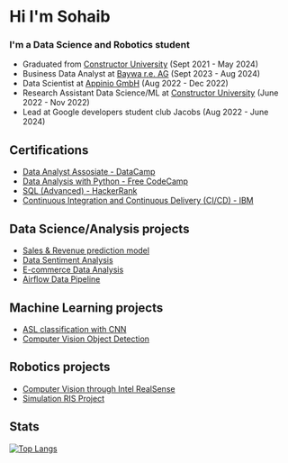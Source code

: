 # Hi I'm Sohaib
### I'm a Data Science and Robotics student

* Graduated from [Constructor University](https://constructor.university/) (Sept 2021 - May 2024)
* Business Data Analyst at [Baywa r.e. AG](https://www.baywa-re.de/en/) (Sept 2023 - Aug 2024)
* Data Scientist at [Appinio GmbH](https://www.appinio.com/en/) (Aug 2022 - Dec 2022)
* Research Assistant Data Science/ML at [Constructor University](https://constructor.university/) (June 2022 - Nov 2022)
* Lead at Google developers student club Jacobs (Aug 2022 - June 2024)

## Certifications
- [Data Analyst Assosiate - DataCamp](https://www.datacamp.com/certificate/DAA0010931796099)
- [Data Analysis with Python - Free CodeCamp](https://www.freecodecamp.org/certification/SB_13/data-analysis-with-python-v7)
- [SQL (Advanced) - HackerRank](https://www.hackerrank.com/certificates/iframe/375b62724cc4)
- [Continuous Integration and Continuous Delivery (CI/CD) - IBM](https://www.coursera.org/account/accomplishments/verify/WYTIG1O71KFU)

## Data Science/Analysis projects
- [Sales & Revenue prediction model](https://github.com/sohaibsalman13/Sales-Revenue-Prediction-Model)
- [Data Sentiment Analysis](https://github.com/sohaibsalman13/Data-Sentiment-Analysis)
- [E-commerce Data Analysis](https://github.com/sohaibsalman13/E-commerce-Data-Analysis)
- [Airflow Data Pipeline](https://github.com/sohaibsalman13/Airflow-Data-Pipeline)

## Machine Learning projects
- [ASL classification with CNN](https://github.com/sohaibsalman13/ASL-with-CNN)
- [Computer Vision Object Detection](https://github.com/sohaibsalman13/Object-Detection)

## Robotics projects
- [Computer Vision through Intel RealSense](https://github.com/sohaibsalman13/Vision-through-Intel-RealSense-)
- [Simulation RIS Project](https://github.com/sohaibsalman13/RIS-Project)

## Stats
[![Top Langs](https://github-readme-stats.vercel.app/api/top-langs/?username=sohaibsalman13)](https://github.com/sohaibsalman13/github-readme-stats)

